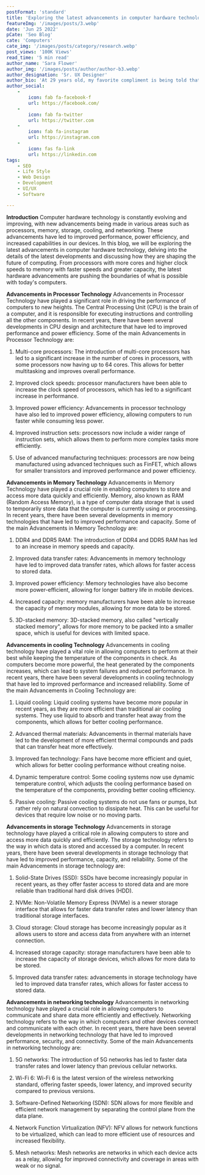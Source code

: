```yaml
---
postFormat: 'standard'
title: 'Exploring the latest advancements in computer hardware technology.'
featureImg: '/images/posts/3.webp'
date: 'Jun 25 2022'
pCate: 'Seo Blog'
cate: 'Computers'
cate_img: '/images/posts/category/research.webp'
post_views: '100K Views'
read_time: '5 min read'
author_name: 'Sara Flower'
author_img: '/images/posts/author/author-b3.webp'
author_designation: 'Sr. UX Designer'
author_bio: 'At 29 years old, my favorite compliment is being told that I look like my mom. Seeing myself in her image, like this daughter up top, makes me so proud of how far I�ve come, and so thankful for where I come from.'
author_social:
    -
        icon: fab fa-facebook-f
        url: https://facebook.com/
    -
        icon: fab fa-twitter
        url: https://twitter.com
    -
        icon: fab fa-instagram
        url: https://instagram.com
    - 
        icon: fas fa-link
        url: https://linkedin.com
tags: 
    - SEO
    - Life Style
    - Web Design
    - Development
    - UI/UX
    - Software

---
```


**Introduction**
Computer hardware technology is constantly evolving and improving, with new advancements being made in various areas such as processors, memory, storage, cooling, and networking. These advancements have led to improved performance, power efficiency, and increased capabilities in our devices. In this blog, we will be exploring the latest advancements in computer hardware technology, delving into the details of the latest developments and discussing how they are shaping the future of computing. From processors with more cores and higher clock speeds to memory with faster speeds and greater capacity, the latest hardware advancements are pushing the boundaries of what is possible with today's computers.

**Advancements in Processor Technology**
Advancements in Processor Technology have played a significant role in driving the performance of computers to new heights. The Central Processing Unit (CPU) is the brain of a computer, and it is responsible for executing instructions and controlling all the other components. In recent years, there have been several developments in CPU design and architecture that have led to improved performance and power efficiency. Some of the main Advancements in Processor Technology are:

1. Multi-core processors: The introduction of multi-core processors has led to a significant increase in the number of cores in processors, with some processors now having up to 64 cores. This allows for better multitasking and improves overall performance.

2. Improved clock speeds: processor manufacturers have been able to increase the clock speed of processors, which has led to a significant increase in performance.

3. Improved power efficiency: Advancements in processor technology have also led to improved power efficiency, allowing computers to run faster while consuming less power.

4. Improved instruction sets: processors now include a wider range of instruction sets, which allows them to perform more complex tasks more efficiently.

5. Use of advanced manufacturing techniques: processors are now being manufactured using advanced techniques such as FinFET, which allows for smaller transistors and improved performance and power efficiency.

**Advancements in Memory Technology**
Advancements in Memory Technology have played a crucial role in enabling computers to store and access more data quickly and efficiently. Memory, also known as RAM (Random Access Memory), is a type of computer data storage that is used to temporarily store data that the computer is currently using or processing. In recent years, there have been several developments in memory technologies that have led to improved performance and capacity. Some of the main Advancements in Memory Technology are:

1. DDR4 and DDR5 RAM: The introduction of DDR4 and DDR5 RAM has led to an increase in memory speeds and capacity.

2. Improved data transfer rates: Advancements in memory technology have led to improved data transfer rates, which allows for faster access to stored data.

3. Improved power efficiency: Memory technologies have also become more power-efficient, allowing for longer battery life in mobile devices.

4. Increased capacity: memory manufacturers have been able to increase the capacity of memory modules, allowing for more data to be stored.

5. 3D-stacked memory: 3D-stacked memory, also called "vertically stacked memory", allows for more memory to be packed into a smaller space, which is useful for devices with limited space.

**Advancements in cooling Technology**
Advancements in cooling technology have played a vital role in allowing computers to perform at their best while keeping the temperature of the components in check. As computers become more powerful, the heat generated by the components increases, which can lead to system failures and reduced performance. In recent years, there have been several developments in cooling technology that have led to improved performance and increased reliability. Some of the main Advancements in Cooling Technology are:

1. Liquid cooling: Liquid cooling systems have become more popular in recent years, as they are more efficient than traditional air cooling systems. They use liquid to absorb and transfer heat away from the components, which allows for better cooling performance.

2. Advanced thermal materials: Advancements in thermal materials have led to the development of more efficient thermal compounds and pads that can transfer heat more effectively.

3. Improved fan technology: Fans have become more efficient and quiet, which allows for better cooling performance without creating noise.

4. Dynamic temperature control: Some cooling systems now use dynamic temperature control, which adjusts the cooling performance based on the temperature of the components, providing better cooling efficiency.

5. Passive cooling: Passive cooling systems do not use fans or pumps, but rather rely on natural convection to dissipate heat. This can be useful for devices that require low noise or no moving parts.

**Advancements in storage Technology**
Advancements in storage technology have played a critical role in allowing computers to store and access more data quickly and efficiently. The storage technology refers to the way in which data is stored and accessed by a computer. In recent years, there have been several developments in storage technology that have led to improved performance, capacity, and reliability. Some of the main Advancements in storage technology are:

1. Solid-State Drives (SSD): SSDs have become increasingly popular in recent years, as they offer faster access to stored data and are more reliable than traditional hard disk drives (HDD).

2. NVMe: Non-Volatile Memory Express (NVMe) is a newer storage interface that allows for faster data transfer rates and lower latency than traditional storage interfaces.

3. Cloud storage: Cloud storage has become increasingly popular as it allows users to store and access data from anywhere with an internet connection.

4. Increased storage capacity: storage manufacturers have been able to increase the capacity of storage devices, which allows for more data to be stored.

5. Improved data transfer rates: advancements in storage technology have led to improved data transfer rates, which allows for faster access to stored data.

**Advancements in networking technology** 
Advancements in networking technology have played a crucial role in allowing computers to communicate and share data more efficiently and effectively. Networking technology refers to the way in which computers and other devices connect and communicate with each other. In recent years, there have been several developments in networking technology that have led to improved performance, security, and connectivity. Some of the main Advancements in networking technology are:

1. 5G networks: The introduction of 5G networks has led to faster data transfer rates and lower latency than previous cellular networks.

2. Wi-Fi 6: Wi-Fi 6 is the latest version of the wireless networking standard, offering faster speeds, lower latency, and improved security compared to previous versions.

3. Software-Defined Networking (SDN): SDN allows for more flexible and efficient network management by separating the control plane from the data plane.

4. Network Function Virtualization (NFV): NFV allows for network functions to be virtualized, which can lead to more efficient use of resources and increased flexibility.

5. Mesh networks: Mesh networks are networks in which each device acts as a relay, allowing for improved connectivity and coverage in areas with weak or no signal.



